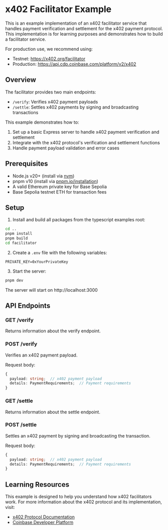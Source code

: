 # x402 Facilitator Example

This is an example implementation of an x402 facilitator service that handles payment verification and settlement for the x402 payment protocol. This implementation is for learning purposes and demonstrates how to build a facilitator service.

For production use, we recommend using:
- Testnet: https://x402.org/facilitator
- Production: https://api.cdp.coinbase.com/platform/v2/x402

## Overview

The facilitator provides two main endpoints:
- `/verify`: Verifies x402 payment payloads
- `/settle`: Settles x402 payments by signing and broadcasting transactions

This example demonstrates how to:
1. Set up a basic Express server to handle x402 payment verification and settlement
2. Integrate with the x402 protocol's verification and settlement functions
3. Handle payment payload validation and error cases

## Prerequisites

- Node.js v20+ (install via [nvm](https://github.com/nvm-sh/nvm))
- pnpm v10 (install via [pnpm.io/installation](https://pnpm.io/installation))
- A valid Ethereum private key for Base Sepolia
- Base Sepolia testnet ETH for transaction fees

## Setup

1. Install and build all packages from the typescript examples root:
```bash
cd ..
pnpm install
pnpm build
cd facilitator
```

2. Create a `.env` file with the following variables:
```env
PRIVATE_KEY=0xYourPrivateKey
```

3. Start the server:
```bash
pnpm dev
```

The server will start on http://localhost:3000

## API Endpoints

### GET /verify
Returns information about the verify endpoint.

### POST /verify
Verifies an x402 payment payload.

Request body:
```typescript
{
  payload: string;  // x402 payment payload
  details: PaymentRequirements;  // Payment requirements
}
```

### GET /settle
Returns information about the settle endpoint.

### POST /settle
Settles an x402 payment by signing and broadcasting the transaction.

Request body:
```typescript
{
  payload: string;  // x402 payment payload
  details: PaymentRequirements;  // Payment requirements
}
```

## Learning Resources

This example is designed to help you understand how x402 facilitators work. For more information about the x402 protocol and its implementation, visit:
- [x402 Protocol Documentation](https://x402.org)
- [Coinbase Developer Platform](https://www.coinbase.com/developer-platform)


